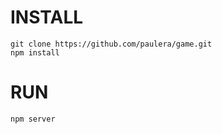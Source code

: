 # INSTALL

```
git clone https://github.com/paulera/game.git
npm install
```

# RUN

```
npm server
```